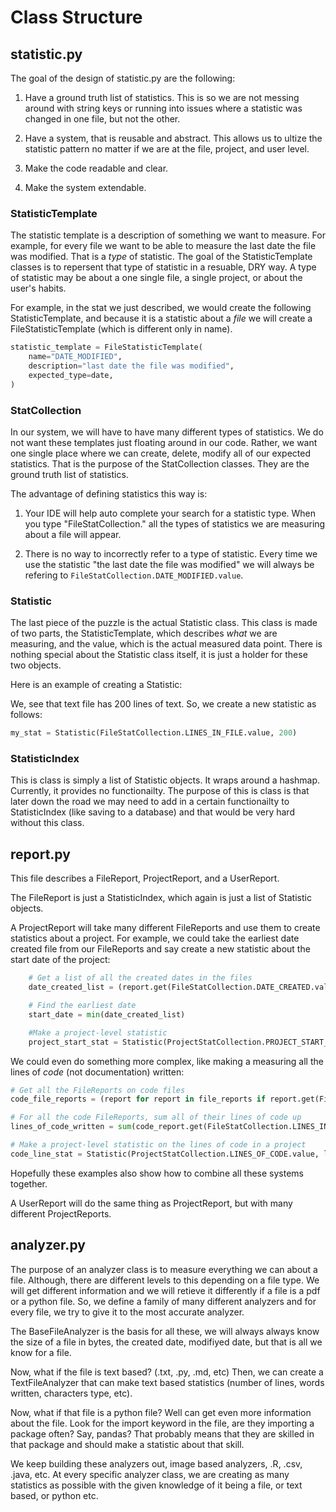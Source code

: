 # Class Structure

## statistic.py

The goal of the design of statistic.py are the following:

1. Have a ground truth list of statistics. This is so we are not messing around with string keys or running into issues where a statistic was changed in one file, but not the other.

2. Have a system, that is reusable and abstract. This allows us to ultize the statistic pattern no matter if we are at the file, project, and user level.

3. Make the code readable and clear.

4. Make the system extendable.

### StatisticTemplate

The statistic template is a description of something we want to measure. For example, for every file we want to be able to measure the last date the file was modified. That is a *type* of statistic. The goal of the StatisticTemplate classes is to repersent that type of statistic in a resuable, DRY way. A type of statistic may be about a one single file, a single project, or about the user's habits.

For example, in the stat we just described, we would create the following StatisticTemplate, and because it is a statistic about a *file* we will create a FileStatisticTemplate (which is different only in name).

```python
statistic_template = FileStatisticTemplate(
    name="DATE_MODIFIED",
    description="last date the file was modified",
    expected_type=date,
)
```

### StatCollection

In our system, we will have to have many different types of statistics. We do not want these templates just floating around in our code. Rather, we want one single place where we can create, delete, modify all of our expected statistics. That is the purpose of the StatCollection classes. They are the ground truth list of statistics.

The advantage of defining statistics this way is:

1. Your IDE will help auto complete your search for a statistic type. When you type "FileStatCollection." all the types of statistics we are measuring about a file will appear.

2. There is no way to incorrectly refer to a type of statistic. Every time we use the statistic "the last date the file was modified" we will always be refering to `FileStatCollection.DATE_MODIFIED.value`.

### Statistic

The last piece of the puzzle is the actual Statistic class. This class is made of two parts, the StatisticTemplate, which describes *what* we are measuring, and the value, which is the actual measured data point. There is nothing special about the Statistic class itself, it is just a holder for these two objects.

Here is an example of creating a Statistic:

We, see that text file has 200 lines of text. So, we create a new statistic as follows:
```python
my_stat = Statistic(FileStatCollection.LINES_IN_FILE.value, 200)
```

### StatisticIndex

This is class is simply a list of Statistic objects. It wraps around a hashmap. Currently, it provides no functionailty. The purpose of this is class is that later down the road we may need to add in a certain functionailty to StatisticIndex (like saving to a database) and that would be very hard without this class.

## report.py

This file describes a FileReport, ProjectReport, and a UserReport.

The FileReport is just a StatisticIndex, which again is just a list of Statistic objects.

A ProjectReport will take many different FileReports and use them to create statistics about a project. For example, we could take the earliest date created file from our FileReports and say create a new statistic about the start date of the project:

```python
    # Get a list of all the created dates in the files
    date_created_list = (report.get(FileStatCollection.DATE_CREATED.value) for report in file_reports)

    # Find the earliest date
    start_date = min(date_created_list)

    #Make a project-level statistic
    project_start_stat = Statistic(ProjectStatCollection.PROJECT_START_DATE.value, start_date)
```

We could even do something more complex, like making a measuring all the lines of *code* (not documentation) written:
```python
# Get all the FileReports on code files
code_file_reports = (report for report in file_reports if report.get(FileStatCollection.TYPE_OF_FILE.value) == FileDomain.CODE)

# For all the code FileReports, sum all of their lines of code up
lines_of_code_written = sum(code_report.get(FileStatCollection.LINES_IN_FILE.value) for code_report in code_file_reports)

# Make a project-level statistic on the lines of code in a project
code_line_stat = Statistic(ProjectStatCollection.LINES_OF_CODE.value, lines_of_code_written)
```

Hopefully these examples also show how to combine all these systems together.


A UserReport will do the same thing as ProjectReport, but with many different ProjectReports.

## analyzer.py

The purpose of an analyzer class is to measure everything we can about a file. Although, there are different levels to this depending on a file type. We will get different information and we will retieve it differently if a file is a pdf or a python file. So, we define a family of many different analyzers and for every file, we try to give it to the most accurate analyzer.

The BaseFileAnalyzer is the basis for all these, we will always always know the size of a file in bytes, the created date, modifiyed date, but that is all we know for a file.

Now, what if the file is text based? (.txt, .py, .md, etc) Then, we can create a TextFileAnalyzer that can make text based statistics (number of lines, words written, characters type, etc).

Now, what if that file is a python file? Well can get even more information about the file. Look for the import keyword in the file, are they importing a package often? Say, pandas? That probably means that they are skilled in that package and should make a statistic about that skill.

We keep building these analyzers out, image based analyzers, .R, .csv, .java, etc. At every specific analyzer class, we are creating as many statistics as possible with the given knowledge of it being a file, or text based, or python etc.
